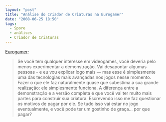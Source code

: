 ```yaml
---
layout: "post"
title: "Análise do Criador de Criaturas na Eurogamer"
date: "2008-06-25 18:50"
tags:
  - Spore
  - análises
  - Criador de Criaturas
---
```


[Eurogamer](http://www.eurogamer.net/article.php?article_id=159317):

> Se você tem qualquer interesse em videogames, você deveria pelo menos experimentar a demonstração. Vai desapontar algumas pessoas - e eu vou explicar logo mais — mas esse é simplesmente uma das tecnologias mais avançadas nos jogos nesse momento. Fazer o que ele faz naturalmente quase que subestima a sua grande realização: ele simplesmente funciona. A diferença entre a demonstração e a versão completa é que você vai ter muito mais partes para construir sua criatura. Escrevendo isso me faz questionar os motivos de pagar por ele. Se tudo isso vai estar no jogo eventualmente, e você pode ter um gostinho de graça… por que pagar?
